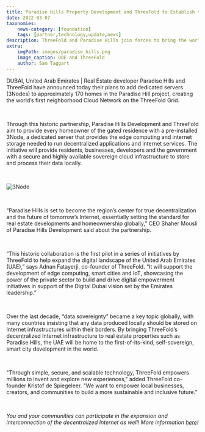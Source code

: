 ```yaml
---
title: Paradise Hills Property Development and ThreeFold to Establish the World’s First Neighborhood Cloud in Dubai 
date: 2022-03-07
taxonomies:
    news-category: [foundation]
    tags: [partner,technology,update,news]
description: ThreeFold and Paradise Hills join forces to bring the world’s largest decentralized Internet Cloud powered by the ThreeFold Blockchain into Homes.
extra:
    imgPath: images/paradise_hills.png
    image_caption: ODE and ThreeFold
    author: Sam Taggart
---
```


DUBAI, United Arab Emirates | Real Estate developer Paradise Hills and ThreeFold have announced today their plans to add dedicated servers (3Nodes) to approximately 170 homes in the Paradise Hill project, creating the world’s first neighborhood Cloud Network on the ThreeFold Grid.

<br/>

Through this historic partnership, Paradise Hills Development and ThreeFold aim to provide every homeowner of the gated residence with a pre-installed 3Node, a dedicated server that provides the edge computing and internet storage needed to run decentralized applications and internet services. The initiative will provide residents, businesses, developers and the government with a secure and highly available sovereign cloud infrastructure to store and process their data locally.

<br/>

![3Node](/images/3nodehands.jpg)

<br/>

“Paradise Hills is set to become the region’s center for true decentralization and the future of tomorrow’s Internet, essentially setting the standard for real estate developments and homeownership globally,” CEO Shaher Mousli of Paradise Hills Development said about the partnership.

<br/>

“This historic collaboration is the first pilot in a series of initiatives by ThreeFold to help expand the digital landscape of the United Arab Emirates (UAE),” says Adnan Fatayerji, co-founder of ThreeFold. “It will support the development of edge computing, smart cities and IoT, showcasing the power of the private sector to build and drive digital empowerment initiatives in support of the Digital Dubai vision set by the Emirates leadership.”

<br/>

Over the last decade, “data sovereignty” became a key topic globally, with many countries insisting that any data produced locally should be stored on Internet infrastructures within their borders. By bringing ThreeFold’s decentralized Internet infrastructure to real estate properties such as Paradise Hills, the UAE will be home to the first-of-its-kind, self-sovereign, smart city development in the world.

<br/>

"Through simple, secure, and scalable technology, ThreeFold empowers millions to invent and explore new experiences," added ThreeFold co-founder Kristof de Spiegeleer. "We want to empower local businesses, creators, and communities to build a more sustainable and inclusive future.”

<br/>

*You and your communities can participate in the expansion and interconnection of the decentralized Internet as well! More information [here](https://threefold.io/farm/)!*
